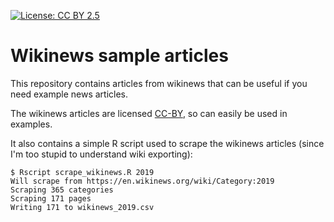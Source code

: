 [![License: CC BY 2.5](https://img.shields.io/badge/License-CC%20BY%202.5-lightgrey.svg)](https://creativecommons.org/licenses/by/2.5/)
# Wikinews sample articles

This repository contains articles from wikinews that can be useful if you need example news articles. 

The wikinews articles are licensed [CC-BY](https://creativecommons.org/licenses/by/2.5/), so can easily be used in examples. 

It also contains a simple R script used to scrape the wikinews articles (since I'm too stupid to understand wiki exporting):

```
$ Rscript scrape_wikinews.R 2019
Will scrape from https://en.wikinews.org/wiki/Category:2019
Scraping 365 categories
Scraping 171 pages
Writing 171 to wikinews_2019.csv
```
